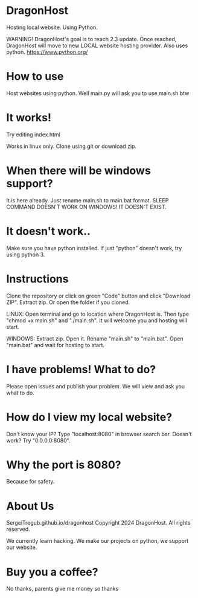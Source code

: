 # DragonHost
Hosting local website. Using Python.

WARNING! DragonHost's goal is to reach 2.3 update. Once reached, DragonHost will move to new LOCAL website hosting provider. Also uses python. https://www.python.org/

# How to use
Host websites using python. Well main.py will ask you to use main.sh btw

# It works!
Try editing index.html

Works in linux only.
Clone using git or download zip.

# When there will be windows support?
It is here already. Just rename main.sh to main.bat format.
SLEEP COMMAND DOESN'T WORK ON WINDOWS! IT DOESN'T EXIST.

# It doesn't work..
Make sure you have python installed. If just "python" doesn't work, try using python 3.

# Instructions
Clone the repository or click on green "Code" button and click "Download ZIP".
Extract zip. Or open the folder if you cloned.

LINUX: Open terminal and go to location where DragonHost is. Then type "chmod +x main.sh" and "./main.sh". It will welcome you and hosting will start.

WINDOWS: Extract zip. Open it. Rename "main.sh" to "main.bat". Open "main.bat" and wait for hosting to start.

# I have problems! What to do?
Please open issues and publish your problem. We will view and ask you what to do.

# How do I view my local website?
Don't know your IP? Type "localhost:8080" in browser search bar. Doesn't work? Try "0.0.0.0:8080".

# Why the port is 8080?
Because for safety.

# About Us
SergeiTregub.github.io/dragonhost Copyright 2024 DragonHost. All rights reserved.

We currently learn hacking. We make our projects on python, we support our website.

# Buy you a coffee?
No thanks, parents give me money so thanks

